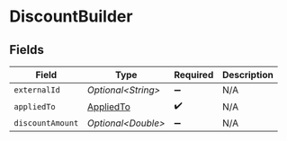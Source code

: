 # DiscountBuilder


## Fields

| Field                                             | Type                                              | Required                                          | Description                                       |
| ------------------------------------------------- | ------------------------------------------------- | ------------------------------------------------- | ------------------------------------------------- |
| `externalId`                                      | *Optional\<String>*                               | :heavy_minus_sign:                                | N/A                                               |
| `appliedTo`                                       | [AppliedTo](../../models/components/AppliedTo.md) | :heavy_check_mark:                                | N/A                                               |
| `discountAmount`                                  | *Optional\<Double>*                               | :heavy_minus_sign:                                | N/A                                               |